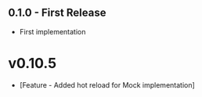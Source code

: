 ## 0.1.0 - First Release
* First implementation

# v0.10.5
- [Feature - Added hot reload for Mock implementation]

